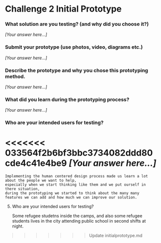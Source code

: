 # Challenge 2 Initial Prototype

### What solution are you testing? (and why did you choose it?)

*[Your answer here...]*

### Submit your prototype (use photos, video, diagrams etc.)

*[Your answer here...]*

### Describe the prototype and why you chose this prototyping method. 

*[Your answer here...]*

### What did you learn during the prototyping process?

*[Your answer here...]*

### Who are your intended users for testing?

<<<<<<< 033564f2b6bf3bbc3734082ddd80cde4c41e4be9
*[Your answer here...]*
=======
    Implementing the human centered design process made us learn a lot about the people we want to help,
    especially when we start thinking like them and we put ourself in there situation, 
    during the prototyping we started to think about the many many features we can add and how much we can improve our solution.


5. Who are your intended users for testing?


    Some refugee studetns inside the camps, and also some refugee students lives in the city attending public school in second shifts at night.
>>>>>>> Update initialprototype.md

